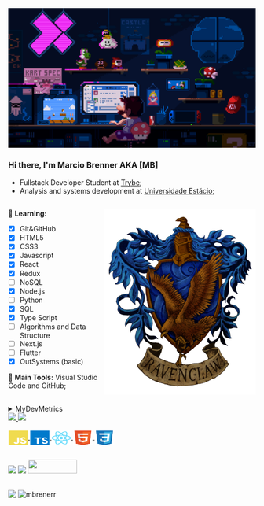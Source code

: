 <img src ="github/mario_dev.gif"> 

### Hi there, I'm Marcio Brenner AKA [MB] 

- Fullstack Developer Student at [Trybe](https://www.betrybe.com);
- Analysis and systems development at [Universidade Estácio](https://estacio.br/cursos/graduacao/analise-e-desenvolvimento-de-sistemas);

##

<img src ="github/raven35.png" width = "310px" align = "right">

🌱 **Learning:**
- [x] Git&GitHub
- [x] HTML5
- [x] CSS3
- [x] Javascript
- [x] React
- [X] Redux
- [ ] NoSQL
- [X] Node.js
- [ ] Python
- [X] SQL
- [X] Type Script
- [ ] Algorithms and Data Structure
- [ ] Next.js
- [ ] Flutter
- [x] OutSystems (basic)
  
:school_satchel: **Main Tools:** Visual Studio Code and GitHub;

##

<details>
  <summary>MyDevMetrics</summary>
  
  <!--START_SECTION:waka-->
![Profile Views](http://img.shields.io/badge/Profile%20Views-7-blue)

![Lines of code](https://img.shields.io/badge/From%20Hello%20World%20I%27ve%20Written-4%20Million%20lines%20of%20code-blue)

**🐱 My GitHub Data** 

> 🏆 5 Contributions in the Year 2022
 > 
> 📦 149.4 kB Used in GitHub's Storage 
 > 
> 🚫 Not Opted to Hire
 > 
> 📜 20 Public Repositories 
 > 
> 🔑 1 Private Repository 
 > 
**I'm a Night 🦉** 

```text
🌞 Morning    6 commits      █░░░░░░░░░░░░░░░░░░░░░░░░   4.96% 
🌆 Daytime    32 commits     ██████░░░░░░░░░░░░░░░░░░░   26.45% 
🌃 Evening    68 commits     ██████████████░░░░░░░░░░░   56.2% 
🌙 Night      15 commits     ███░░░░░░░░░░░░░░░░░░░░░░   12.4%

```
📅 **I'm Most Productive on Wednesday** 

```text
Monday       11 commits     ██░░░░░░░░░░░░░░░░░░░░░░░   9.09% 
Tuesday      23 commits     ████░░░░░░░░░░░░░░░░░░░░░   19.01% 
Wednesday    27 commits     █████░░░░░░░░░░░░░░░░░░░░   22.31% 
Thursday     22 commits     ████░░░░░░░░░░░░░░░░░░░░░   18.18% 
Friday       25 commits     █████░░░░░░░░░░░░░░░░░░░░   20.66% 
Saturday     0 commits      ░░░░░░░░░░░░░░░░░░░░░░░░░   0.0% 
Sunday       13 commits     ██░░░░░░░░░░░░░░░░░░░░░░░   10.74%

```


📊 **This Week I Spent My Time On** 

```text
⌚︎ Time Zone: America/Sao_Paulo

💬 Programming Languages: 
SQL                      7 hrs 3 mins        ██████████████████░░░░░░░   72.31% 
JavaScript               1 hr 55 mins        █████░░░░░░░░░░░░░░░░░░░░   19.74% 
JSON                     40 mins             █░░░░░░░░░░░░░░░░░░░░░░░░   6.87% 
Git Config               4 mins              ░░░░░░░░░░░░░░░░░░░░░░░░░   0.69% 
Markdown                 2 mins              ░░░░░░░░░░░░░░░░░░░░░░░░░   0.37%

🔥 Editors: 
VS Code                  9 hrs 45 mins       █████████████████████████   100.0%

🐱‍💻 Projects: 
sd-014-c-mysql-one-for-al6 hrs 54 mins       █████████████████░░░░░░░░   70.78% 
03_BACK_END              2 hrs 25 mins       ██████░░░░░░░░░░░░░░░░░░░   24.84% 
Unknown Project          17 mins             ░░░░░░░░░░░░░░░░░░░░░░░░░   2.92% 
sd-014-c-project-talker-m7 mins              ░░░░░░░░░░░░░░░░░░░░░░░░░   1.31% 
sd-014-c-live-lectures   0 secs              ░░░░░░░░░░░░░░░░░░░░░░░░░   0.15%

💻 Operating System: 
Linux                    9 hrs 45 mins       █████████████████████████   100.0%

```

**I Mostly Code in JavaScript** 

```text
JavaScript               9 repos             █████████████████░░░░░░░░   69.23% 
HTML                     2 repos             ███░░░░░░░░░░░░░░░░░░░░░░   15.38% 
CSS                      1 repo              ██░░░░░░░░░░░░░░░░░░░░░░░   7.69% 
TypeScript               1 repo              ██░░░░░░░░░░░░░░░░░░░░░░░   7.69%

```


**Timeline**

![Chart not found](https://raw.githubusercontent.com/mbrennerr/mbrennerr/main/charts/bar_graph.png) 


 Last Updated on 26/01/2022 18:44:46 UTC
<!--END_SECTION:waka-->
</details>  

<div>
  <a href="https://github.com/mbrennerr">
  <img height="150em" src="https://github-readme-stats.vercel.app/api?username=mbrennerr&show_icons=true&theme=dracula&include_all_commits=true&count_private=true"/>
  <img height="150em" src="https://github-readme-stats.vercel.app/api/top-langs/?username=mbrennerr&layout=compact&langs_count=7&theme=dracula"/>
</div>
<div style="display: inline_block"><br>
  <img align="center" alt="Rafa-Js" height="30" width="40" src="https://raw.githubusercontent.com/devicons/devicon/master/icons/javascript/javascript-plain.svg">
  <img align="center" alt="Rafa-Ts" height="30" width="40" src="https://raw.githubusercontent.com/devicons/devicon/master/icons/typescript/typescript-plain.svg">
  <img align="center" alt="Rafa-React" height="30" width="40" src="https://raw.githubusercontent.com/devicons/devicon/master/icons/react/react-original.svg">
  <img align="center" alt="Rafa-HTML" height="30" width="40" src="https://raw.githubusercontent.com/devicons/devicon/master/icons/html5/html5-original.svg">
  <img align="center" alt="Rafa-CSS" height="30" width="40" src="https://raw.githubusercontent.com/devicons/devicon/master/icons/css3/css3-original.svg">
  

  
  ##
 <div>
   <a href = "mailto:marciobrennerbusiness@gmail.com"><img src="https://img.shields.io/badge/-Gmail-%23333?style=for-the-badge&logo=gmail&logoColor=white" target="_blank"></a>
   <a href="https://www.linkedin.com/in/mbrennerr" target="_blank"><img src="https://img.shields.io/badge/-LinkedIn-%230077B5?style=for-the-badge&logo=linkedin&logoColor=white" target="_blank"></a> 
   <a href="https://mbrennerr.vercel.app/">
  <img src="https://img.shields.io/static/v1?&label=Portfolio&message=site&color=green&style=for-the-badge" height=28 width=100/>
</a>
   
   
 </div>
    
  ##
   <img src="https://www.codewars.com/users/mbrennerr/badges/micro" align = "center" />
   <img src="https://komarev.com/ghpvc/?username=mbrennerr&color=green" alt="mbrenerr" align = "center" /> 
   

   
  


<!--
**mbrennerr/mbrennerr** is a ✨ _special_ ✨ repository because its `README.md` (this file) appears on your GitHub profile.

Here are some ideas to get you started:

- 🔭 I’m currently working on ...
- 🌱 I’m currently learning ...
- 👯 I’m looking to collaborate on ...
- 🤔 I’m looking for help with ...
- 💬 Ask me about ...
- 📫 How to reach me: ...
- 😄 Pronouns: ...
- ⚡ Fun fact: ...
-->
